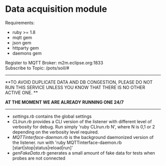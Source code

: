# Data acquisition module

Requirements:
- ruby >= 1.8
- mqtt gem
- json gem
- httparty gem
- daemons gem

Register to MQTT Broker: m2m.eclipse.org:1833  
Subscribe to Topic: /pots/soil/#  

* * * * * * *

**TO AVOID DUPLICATE DATA AND DB CONGESTION, PLEASE DO NOT RUN THIS SERVICE UNLESS YOU KNOW THAT THERE IS NO OTHER ACTIVE ONE. **

**AT THE MOMENT WE ARE ALREADY RUNNING ONE 24/7**

* * * * * * *

- *settings.rb* contains the global settings
- *CLIrun.rb* provides a CLI version of the listener with different level of verbosity for debug. Run simply 'ruby CLIrun.rb N', where N is 0,1 or 2 depending on the verbosity level required.
- *MQTTinterface-daemon.rb* is the background daemonized version of the listener. run with 'ruby MQTTinterface-daemon.rb [start|stop|status|reload|run]'
- *genFakeData.rb* generates a small amount of fake data for tests when probes are not connected

